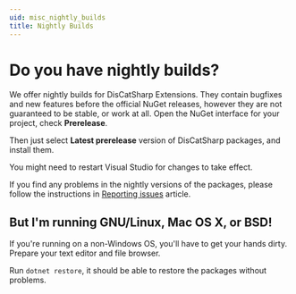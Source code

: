 ```yaml
---
uid: misc_nightly_builds
title: Nightly Builds
---
```


# Do you have nightly builds?

We offer nightly builds for DisCatSharp Extensions. They contain bugfixes and new features before the official NuGet releases, however they are
not guaranteed to be stable, or work at all.
Open the NuGet interface for your project, check **Prerelease**.

Then just select **Latest prerelease** version of DisCatSharp packages, and install them.

You might need to restart Visual Studio for changes to take effect.

If you find any problems in the nightly versions of the packages, please follow the instructions in [Reporting issues](xref:misc_reporting_issues)
article.

## But I'm running GNU/Linux, Mac OS X, or BSD!

If you're running on a non-Windows OS, you'll have to get your hands dirty. Prepare your text editor and file browser.

Run `dotnet restore`, it should be able to restore the packages without problems.
